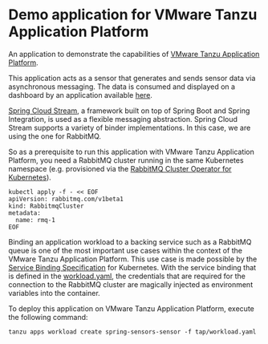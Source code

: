 # Demo application for VMware Tanzu Application Platform

An application to demonstrate the capabilities of [VMware Tanzu Application Platform](https://tanzu.vmware.com/application-platform).

This application acts as a sensor that generates and sends sensor data via asynchronous messaging.
The data is consumed and displayed on a dashboard by an application available [here](https://github.com/tanzu-end-to-end/spring-sensors).

[Spring Cloud Stream](https://spring.io/projects/spring-cloud-stream), a framework built on top of Spring Boot and Spring Integration, is used as a flexible messaging abstraction. 
Spring Cloud Stream supports a variety of binder implementations. In this case, we are using the one for RabbitMQ.

So as a prerequisite to run this application with VMware Tanzu Application Platform, you need a RabbitMQ cluster running in the same Kubernetes namespace (e.g. provisioned via the [RabbitMQ Cluster Operator for Kubernetes](https://www.rabbitmq.com/kubernetes/operator/operator-overview.html)).
```
kubectl apply -f - << EOF
apiVersion: rabbitmq.com/v1beta1
kind: RabbitmqCluster
metadata:
  name: rmq-1
EOF
```


Binding an application workload to a backing service such as a RabbitMQ queue is one of the most important use cases within the context of the VMware Tanzu Application Platform. 
This use case is made possible by the [Service Binding Specification](https://github.com/servicebinding/spec) for Kubernetes.
With the service binding that is defined in the [workload.yaml](tap/workload.yaml), the credentials that are required for the connection to the RabbitMQ cluster are magically injected as environment variables into the container.

To deploy this application on VMware Tanzu Application Platform, execute the following command:
```
tanzu apps workload create spring-sensors-sensor -f tap/workload.yaml
```
